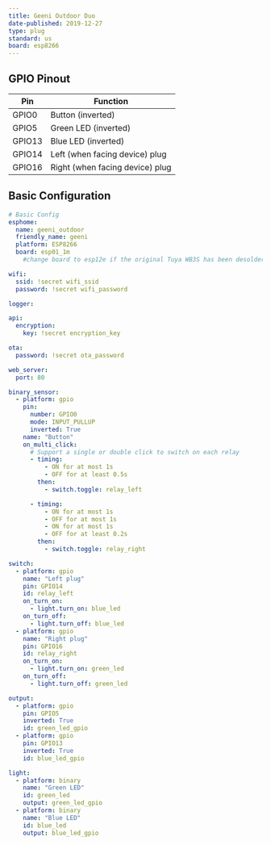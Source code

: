 ```yaml
---
title: Geeni Outdoor Duo
date-published: 2019-12-27
type: plug
standard: us
board: esp8266
---
```


## GPIO Pinout

| Pin    | Function                        |
| ------ | ------------------------------- |
| GPIO0  | Button (inverted)               |
| GPIO5  | Green LED (inverted)            |
| GPIO13 | Blue LED (inverted)             |
| GPIO14 | Left (when facing device) plug  |
| GPIO16 | Right (when facing device) plug |

## Basic Configuration

```yaml
# Basic Config
esphome:
  name: geeni_outdoor
  friendly_name: geeni
  platform: ESP8266
  board: esp01_1m
    #change board to esp12e if the original Tuya WB3S has been desoldered and replaced with an ESP12

wifi:
  ssid: !secret wifi_ssid
  password: !secret wifi_password

logger:

api:
  encryption:
    key: !secret encryption_key

ota:
  password: !secret ota_password

web_server:
  port: 80

binary_sensor:
  - platform: gpio
    pin:
      number: GPIO0
      mode: INPUT_PULLUP
      inverted: True
    name: "Button"
    on_multi_click:
      # Support a single or double click to switch on each relay
      - timing:
          - ON for at most 1s
          - OFF for at least 0.5s
        then:
          - switch.toggle: relay_left

      - timing:
          - ON for at most 1s
          - OFF for at most 1s
          - ON for at most 1s
          - OFF for at least 0.2s
        then:
          - switch.toggle: relay_right

switch:
  - platform: gpio
    name: "Left plug"
    pin: GPIO14
    id: relay_left
    on_turn_on:
      - light.turn_on: blue_led
    on_turn_off:
      - light.turn_off: blue_led
  - platform: gpio
    name: "Right plug"
    pin: GPIO16
    id: relay_right
    on_turn_on:
      - light.turn_on: green_led
    on_turn_off:
      - light.turn_off: green_led

output:
  - platform: gpio
    pin: GPIO5
    inverted: True
    id: green_led_gpio
  - platform: gpio
    pin: GPIO13
    inverted: True
    id: blue_led_gpio

light:
  - platform: binary
    name: "Green LED"
    id: green_led
    output: green_led_gpio
  - platform: binary
    name: "Blue LED"
    id: blue_led
    output: blue_led_gpio
```
